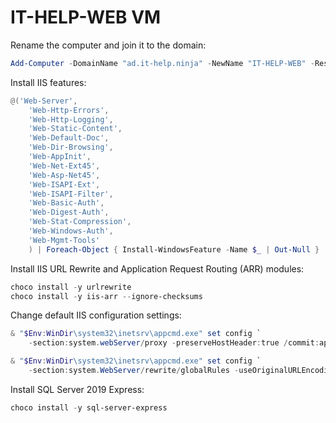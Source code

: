 # IT-HELP-WEB VM

Rename the computer and join it to the domain:

```powershell
Add-Computer -DomainName "ad.it-help.ninja" -NewName "IT-HELP-WEB" -Restart
```

Install IIS features:

```powershell
@('Web-Server',
    'Web-Http-Errors',
    'Web-Http-Logging',
    'Web-Static-Content',
    'Web-Default-Doc',
    'Web-Dir-Browsing',
    'Web-AppInit',
    'Web-Net-Ext45',
    'Web-Asp-Net45',
    'Web-ISAPI-Ext',
    'Web-ISAPI-Filter',
    'Web-Basic-Auth',
    'Web-Digest-Auth',
    'Web-Stat-Compression',
    'Web-Windows-Auth',
    'Web-Mgmt-Tools'
    ) | Foreach-Object { Install-WindowsFeature -Name $_ | Out-Null }
```

Install IIS URL Rewrite and Application Request Routing (ARR) modules:

```powershell
choco install -y urlrewrite
choco install -y iis-arr --ignore-checksums
```

Change default IIS configuration settings:

```powershell
& "$Env:WinDir\system32\inetsrv\appcmd.exe" set config `
    -section:system.webServer/proxy -preserveHostHeader:true /commit:apphost

& "$Env:WinDir\system32\inetsrv\appcmd.exe" set config `
    -section:system.WebServer/rewrite/globalRules -useOriginalURLEncoding:false /commit:apphost
```

Install SQL Server 2019 Express:

```powershell
choco install -y sql-server-express
```

